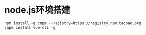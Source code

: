# node.js环境搭建
```
npm install -g cnpm --registry=https://registry.npm.taobao.org
cnpm install vue-cli -g
```

